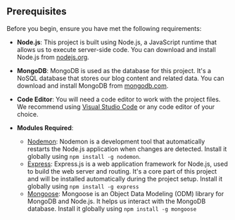 ## Prerequisites

Before you begin, ensure you have met the following requirements:

- **Node.js**: This project is built using Node.js, a JavaScript runtime that allows us to execute server-side code. You can download and install Node.js from [nodejs.org](https://nodejs.org/).

- **MongoDB**: MongoDB is used as the database for this project. It's a NoSQL database that stores our blog content and related data. You can download and install MongoDB from [mongodb.com](https://www.mongodb.com/).

- **Code Editor**: You will need a code editor to work with the project files. We recommend using [Visual Studio Code](https://code.visualstudio.com/) or any code editor of your choice.

- **Modules Required**:
  - [Nodemon](https://www.npmjs.com/package/nodemon): Nodemon is a development tool that automatically restarts the Node.js application when changes are detected. Install it globally using `npm install -g nodemon`.
  - [Express](https://expressjs.com/): Express.js is a web application framework for Node.js, used to build the web server and routing. It's a core part of this project and will be installed automatically during the project setup. Install it globally using `npm install -g express`
  - [Mongoose](https://mongoosejs.com/): Mongoose is an Object Data Modeling (ODM) library for MongoDB and Node.js. It helps us interact with the MongoDB database. Install it globally using `npm install -g mongoose`

